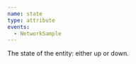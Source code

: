 ```yaml
---
name: state
type: attribute
events:
  - NetworkSample
---
```


The state of the entity: either up or down.